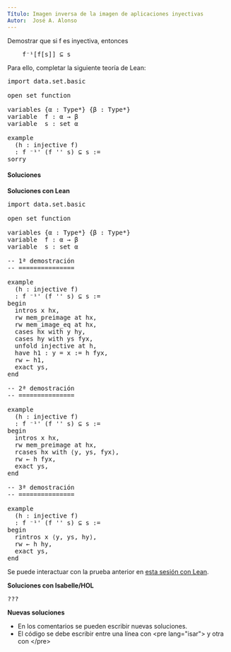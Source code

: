 ```yaml
---
Título: Imagen inversa de la imagen de aplicaciones inyectivas
Autor:  José A. Alonso
---
```


Demostrar que si f es inyectiva, entonces
<pre lang="text">
    f⁻¹[f[s]] ⊆ s
</pre>

Para ello, completar la siguiente teoría de Lean:

<pre lang="lean">
import data.set.basic

open set function

variables {α : Type*} {β : Type*}
variable  f : α → β
variable  s : set α

example
  (h : injective f)
  : f ⁻¹' (f '' s) ⊆ s :=
sorry
</pre>

<h4>Soluciones</h4>
<!--more-->

**Soluciones con Lean**

<pre lang="lean">
import data.set.basic

open set function

variables {α : Type*} {β : Type*}
variable  f : α → β
variable  s : set α

-- 1ª demostración
-- ===============

example
  (h : injective f)
  : f ⁻¹' (f '' s) ⊆ s :=
begin
  intros x hx,
  rw mem_preimage at hx,
  rw mem_image_eq at hx,
  cases hx with y hy,
  cases hy with ys fyx,
  unfold injective at h,
  have h1 : y = x := h fyx,
  rw ← h1,
  exact ys,
end

-- 2ª demostración
-- ===============

example
  (h : injective f)
  : f ⁻¹' (f '' s) ⊆ s :=
begin
  intros x hx,
  rw mem_preimage at hx,
  rcases hx with ⟨y, ys, fyx⟩,
  rw ← h fyx,
  exact ys,
end

-- 3ª demostración
-- ===============

example
  (h : injective f)
  : f ⁻¹' (f '' s) ⊆ s :=
begin
  rintros x ⟨y, ys, hy⟩,
  rw ← h hy,
  exact ys,
end
</pre>

Se puede interactuar con la prueba anterior en [esta sesión con Lean](???).

**Soluciones con Isabelle/HOL**

<pre lang="isar">
???
</pre>

**Nuevas soluciones**
<ul>
<li>En los comentarios se pueden escribir nuevas soluciones.
<li>El código se debe escribir entre una línea con &#60;pre lang=&quot;isar&quot;&#62; y otra con &#60;/pre&#62;
</ul>
